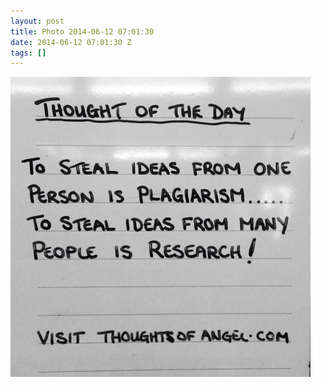 ```yaml
---
layout: post
title: Photo 2014-06-12 07:01:30
date: 2014-06-12 07:01:30 Z
tags: []
---
```

![](/media/2014/06/88552777806.jpg)
